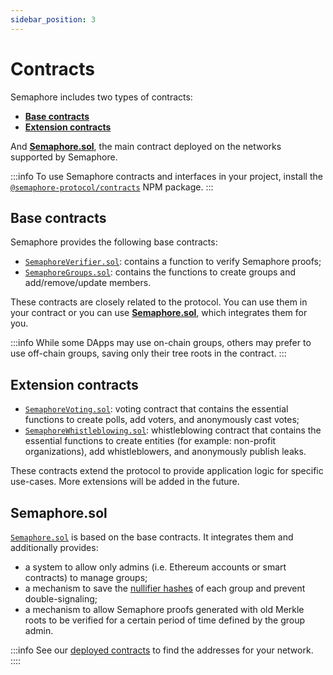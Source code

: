 ```yaml
---
sidebar_position: 3
---
```


# Contracts

Semaphore includes two types of contracts:

-   [**Base contracts**](/docs/technical-reference/contracts#base-contracts)
-   [**Extension contracts**](/docs/technical-reference/contracts#extension-contracts)

And [**Semaphore.sol**](/docs/technical-reference/contracts#semaphoresol), the main contract deployed on the networks supported by Semaphore.

:::info
To use Semaphore contracts and interfaces in your project,
install the [`@semaphore-protocol/contracts`](https://github.com/semaphore-protocol/semaphore/tree/main/packages/contracts) NPM package.
:::

## Base contracts

Semaphore provides the following base contracts:

-   [`SemaphoreVerifier.sol`](https://github.com/semaphore-protocol/semaphore/blob/main/packages/contracts/contracts/base/SemaphoreVerifier.sol): contains a function to verify Semaphore proofs;
-   [`SemaphoreGroups.sol`](https://github.com/semaphore-protocol/semaphore/blob/main/packages/contracts/contracts/base/SemaphoreGroups.sol): contains the functions to create groups and add/remove/update members.

These contracts are closely related to the protocol.
You can use them in your contract or you can use [**Semaphore.sol**](/docs/technical-reference/contracts#semaphoresol), which integrates them for you.

:::info
While some DApps may use on-chain groups, others may prefer to use off-chain groups, saving only their tree roots in the contract.
:::

## Extension contracts

-   [`SemaphoreVoting.sol`](https://github.com/semaphore-protocol/semaphore/blob/main/packages/contracts/contracts/extensions/SemaphoreVoting.sol): voting contract that contains the essential functions to create polls, add voters, and anonymously cast votes;
-   [`SemaphoreWhistleblowing.sol`](https://github.com/semaphore-protocol/semaphore/blob/main/packages/contracts/contracts/extensions/SemaphoreWhistleblowing.sol): whistleblowing contract that contains the essential functions to create entities (for example: non-profit organizations), add whistleblowers, and anonymously publish leaks.

These contracts extend the protocol to provide application logic for specific use-cases.
More extensions will be added in the future.

## Semaphore.sol

[`Semaphore.sol`](https://github.com/semaphore-protocol/semaphore/blob/main/packages/contracts/contracts/Semaphore.sol) is based on the base contracts. It integrates them and additionally provides:

-   a system to allow only admins (i.e. Ethereum accounts or smart contracts) to manage groups;
-   a mechanism to save the [nullifier hashes](/docs/technical-reference/circuits#nullifier-hash) of each group and prevent double-signaling;
-   a mechanism to allow Semaphore proofs generated with old Merkle roots to be verified for a certain period of time defined by the group admin.

:::info
See our [deployed contracts](/docs/deployed-contracts) to find the addresses for your network.
::::

